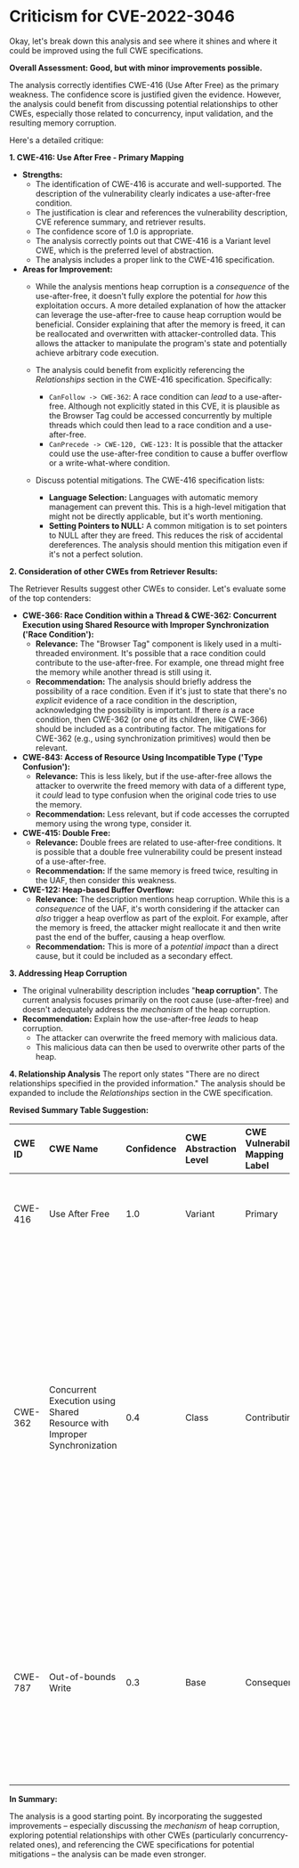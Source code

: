 # Criticism for CVE-2022-3046

Okay, let's break down this analysis and see where it shines and where it could be improved using the full CWE specifications.

**Overall Assessment: Good, but with minor improvements possible.**

The analysis correctly identifies CWE-416 (Use After Free) as the primary weakness. The confidence score is justified given the evidence. However, the analysis could benefit from discussing potential relationships to other CWEs, especially those related to concurrency, input validation, and the resulting memory corruption.

Here's a detailed critique:

**1. CWE-416: Use After Free - Primary Mapping**

*   **Strengths:**
    *   The identification of CWE-416 is accurate and well-supported. The description of the vulnerability clearly indicates a use-after-free condition.
    *   The justification is clear and references the vulnerability description, CVE reference summary, and retriever results.
    *   The confidence score of 1.0 is appropriate.
    *   The analysis correctly points out that CWE-416 is a Variant level CWE, which is the preferred level of abstraction.
    *   The analysis includes a proper link to the CWE-416 specification.
*   **Areas for Improvement:**
    *   While the analysis mentions heap corruption is a *consequence* of the use-after-free, it doesn't fully explore the potential for *how* this exploitation occurs. A more detailed explanation of how the attacker can leverage the use-after-free to cause heap corruption would be beneficial. Consider explaining that after the memory is freed, it can be reallocated and overwritten with attacker-controlled data. This allows the attacker to manipulate the program's state and potentially achieve arbitrary code execution.
    *   The analysis could benefit from explicitly referencing the *Relationships* section in the CWE-416 specification. Specifically:
        *   `CanFollow -> CWE-362`: A race condition can *lead* to a use-after-free. Although not explicitly stated in this CVE, it is plausible as the Browser Tag could be accessed concurrently by multiple threads which could then lead to a race condition and a use-after-free.
        *   `CanPrecede -> CWE-120, CWE-123:` It is possible that the attacker could use the use-after-free condition to cause a buffer overflow or a write-what-where condition.

    *   Discuss potential mitigations. The CWE-416 specification lists:
        *   **Language Selection:** Languages with automatic memory management can prevent this. This is a high-level mitigation that might not be directly applicable, but it's worth mentioning.
        *   **Setting Pointers to NULL:**  A common mitigation is to set pointers to NULL after they are freed.  This reduces the risk of accidental dereferences.  The analysis should mention this mitigation even if it's not a perfect solution.

**2. Consideration of other CWEs from Retriever Results:**

The Retriever Results suggest other CWEs to consider. Let's evaluate some of the top contenders:

*   **CWE-366: Race Condition within a Thread & CWE-362: Concurrent Execution using Shared Resource with Improper Synchronization ('Race Condition'):**
    *   **Relevance:** The "Browser Tag" component is likely used in a multi-threaded environment.  It's possible that a race condition could contribute to the use-after-free. For example, one thread might free the memory while another thread is still using it.
    *   **Recommendation:**  The analysis should briefly address the possibility of a race condition.  Even if it's just to state that there's no *explicit* evidence of a race condition in the description, acknowledging the possibility is important. If there *is* a race condition, then CWE-362 (or one of its children, like CWE-366) should be included as a contributing factor.  The mitigations for CWE-362 (e.g., using synchronization primitives) would then be relevant.
*   **CWE-843: Access of Resource Using Incompatible Type ('Type Confusion'):**
    *   **Relevance:**  This is less likely, but if the use-after-free allows the attacker to overwrite the freed memory with data of a different type, it *could* lead to type confusion when the original code tries to use the memory.
    *   **Recommendation:** Less relevant, but if code accesses the corrupted memory using the wrong type, consider it.
*   **CWE-415: Double Free:**
    *   **Relevance:** Double frees are related to use-after-free conditions. It is possible that a double free vulnerability could be present instead of a use-after-free.
    *   **Recommendation:** If the same memory is freed twice, resulting in the UAF, then consider this weakness.
*   **CWE-122: Heap-based Buffer Overflow:**
    *   **Relevance:** The description mentions heap corruption. While this is a *consequence* of the UAF, it's worth considering if the attacker can *also* trigger a heap overflow as part of the exploit. For example, after the memory is freed, the attacker might reallocate it and then write past the end of the buffer, causing a heap overflow.
    *   **Recommendation:** This is more of a *potential impact* than a direct cause, but it could be included as a secondary effect.

**3.  Addressing Heap Corruption**

*   The original vulnerability description includes "**heap corruption**". The current analysis focuses primarily on the root cause (use-after-free) and doesn't adequately address the *mechanism* of the heap corruption.
*   **Recommendation:** Explain how the use-after-free *leads* to heap corruption.
    *   The attacker can overwrite the freed memory with malicious data.
    *   This malicious data can then be used to overwrite other parts of the heap.

**4. Relationship Analysis**
The report only states "There are no direct relationships specified in the provided information." The analysis should be expanded to include the *Relationships* section in the CWE specification.

**Revised Summary Table Suggestion:**

| CWE ID  | CWE Name                                                              | Confidence | CWE Abstraction Level | CWE Vulnerability Mapping Label | CWE-Vulnerability Mapping Notes                                                                                                                                                                                                                                                                                                                           |
| :------ | :-------------------------------------------------------------------- | :--------- | :---------------------- | :------------------------------ | :-------------------------------------------------------------------------------------------------------------------------------------------------------------------------------------------------------------------------------------------------------------------------------------------------------------------------------------------------------------- |
| CWE-416 | Use After Free                                                          | 1.0        | Variant               | Primary                       | Root cause of the vulnerability. Memory is accessed after being freed.                                                                                                                                                                                                                                                                                        |
| CWE-362 | Concurrent Execution using Shared Resource with Improper Synchronization | 0.4        | Class                   | Contributing                    | Possible contributing factor. The "Browser Tag" component is likely used in a multithreaded context. A race condition could *lead* to the use-after-free if one thread frees memory while another is still using it. *Note that there is no explicit evidence of a race condition, so the confidence is low*.                                                                                                                            |
| CWE-787 | Out-of-bounds Write                                                     | 0.3        | Base                    | Consequence                   | A potential consequence of exploiting the UAF. The attacker can overwrite the freed memory with malicious data, potentially leading to a heap overflow. Note this is an effect of exploiting the UAF. |

**In Summary:**

The analysis is a good starting point. By incorporating the suggested improvements – especially discussing the *mechanism* of heap corruption, exploring potential relationships with other CWEs (particularly concurrency-related ones), and referencing the CWE specifications for potential mitigations – the analysis can be made even stronger.